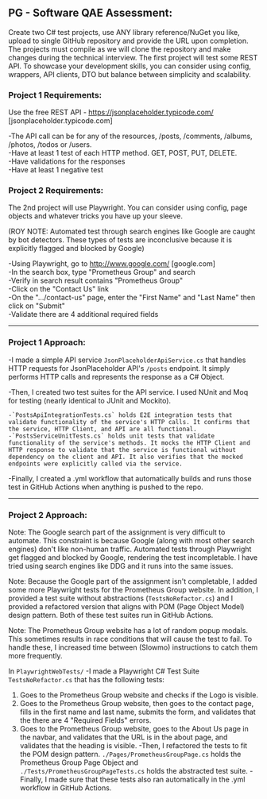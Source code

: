 ## PG - Software QAE Assessment: 

Create two C# test projects, use ANY library reference/NuGet you like, upload to single GitHub repository and provide the URL upon completion. The projects must compile as we will clone the repository and make changes during the technical interview.
The first project will test some REST API. To showcase your development skills, you can consider using config, wrappers, API clients, DTO but balance between simplicity and scalability.

### Project 1 Requirements: 
Use the free REST API - https://jsonplaceholder.typicode.com/ [jsonplaceholder.typicode.com]

-The API call can be for any of the resources, /posts, /comments, /albums, /photos, /todos or /users.\
-Have at least 1 test of each HTTP method. GET, POST, PUT, DELETE.\
-Have validations for the responses\
-Have at least 1 negative test
 
### Project 2 Requirements:
The 2nd project will use Playwright. You can consider using config, page objects and whatever tricks you have up your sleeve.

(ROY NOTE: Automated test through search engines like Google are caught by bot detectors. These types of tests are inconclusive because it is explicitly flagged and blocked by Google)

-Using Playwright, go to http://www.google.com/ [google.com]\
 -In the search box, type "Prometheus Group" and search\
 -Verify in search result contains "Prometheus Group"\
-Click on the "Contact Us" link\
-On the ".../contact-us" page, enter the "First Name" and "Last Name" then click on "Submit"\
-Validate there are 4 additional required fields

****

### Project 1 Approach:

  -I made a simple API service `JsonPlaceholderApiService.cs` that handles HTTP requests for JsonPlaceholder API's `/posts` endpoint. It simply performs HTTP calls and represents the response as a C# Object.
  
  -Then, I created two test suites for the API service. I used NUnit and Moq for testing (nearly identical to JUnit and Mockito).
  
    -`PostsApiIntegrationTests.cs` holds E2E integration tests that validate functionality of the service's HTTP calls. It confirms that the service, HTTP Client, and API are all functional.
    -`PostsServiceUnitTests.cs` holds unit tests that validate functionality of the service's methods. It mocks the HTTP Client and HTTP response to validate that the service is functional without dependency on the client and API. It also verifies that the mocked endpoints were explicitly called via the service.
  
  -Finally, I created a .yml workflow that automatically builds and runs those test in GitHub Actions when anything is pushed to the repo.

****  

### Project 2 Approach:
Note: The Google search part of the assignment is very difficult to automate. This constraint is because Google (along with most other search engines) don't like non-human traffic. Automated tests through Playwright get flagged and blocked by Google, rendering the test incompletable. I have tried using search engines like DDG and it runs into the same issues.

Note: Because the Google part of the assignment isn't completable, I added some more Playwright tests for the Prometheus Group website. In addition, I provided a test suite without abstractions (`TestsNoRefactor.cs`) and I provided a refactored version that aligns with POM (Page Object Model) design pattern. Both of these test suites run in GitHub Actions.

Note: The Prometheus Group website has a lot of random popup modals. This sometimes results in race conditions that will cause the test to fail. To handle these, I increased time between (Slowmo) instructions to catch them more frequently.

In `PlaywrightWebTests/`
 -I made a Playwright C# Test Suite `TestsNoRefactor.cs` that has the following tests:
  1. Goes to the Prometheus Group website and checks if the Logo is visible.
  2. Goes to the Prometheus Group website, then goes to the contact page, fills in the first name and last name, submits the form, and validates that the there are 4 "Required Fields" errors.
  3. Goes to the Prometheus Group website, goes to the About Us page in the navbar, and validates that the URL is in the about page, and validates that the heading is visible.
-Then, I refactored the tests to fit the POM design pattern. `./Pages/PrometheusGroupPage.cs` holds the Prometheus Group Page Object and `./Tests/PrometheusGroupPageTests.cs` holds the abstracted test suite.
-Finally, I made sure that these tests also ran automatically in the .yml workflow in GitHub Actions.


  
